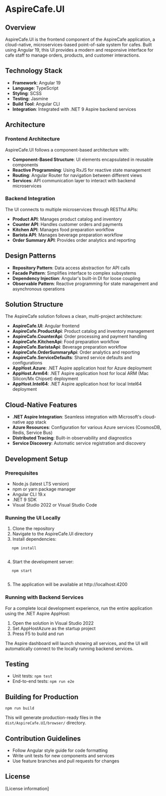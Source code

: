 # AspireCafe.UI

## Overview
AspireCafe.UI is the frontend component of the AspireCafe application, a cloud-native, microservices-based point-of-sale system for cafes. Built using Angular 19, this UI provides a modern and responsive interface for cafe staff to manage orders, products, and customer interactions.

## Technology Stack
- **Framework**: Angular 19
- **Language**: TypeScript
- **Styling**: SCSS
- **Testing**: Jasmine
- **Build Tool**: Angular CLI
- **Integration**: Integrated with .NET 9 Aspire backend services

## Architecture

### Frontend Architecture
AspireCafe.UI follows a component-based architecture with:
- **Component-Based Structure**: UI elements encapsulated in reusable components
- **Reactive Programming**: Using RxJS for reactive state management
- **Routing**: Angular Router for navigation between different views
- **Services**: API communication layer to interact with backend microservices

### Backend Integration
The UI connects to multiple microservices through RESTful APIs:
- **Product API**: Manages product catalog and inventory
- **Counter API**: Handles customer orders and payments
- **Kitchen API**: Manages food preparation workflow
- **Barista API**: Manages beverage preparation workflow
- **Order Summary API**: Provides order analytics and reporting

## Design Patterns
- **Repository Pattern**: Data access abstraction for API calls
- **Facade Pattern**: Simplifies interface to complex subsystems
- **Dependency Injection**: Angular's built-in DI for loose coupling
- **Observable Pattern**: Reactive programming for state management and asynchronous operations

## Solution Structure
The AspireCafe solution follows a clean, multi-project architecture:
- **AspireCafe.UI**: Angular frontend
- **AspireCafe.ProductApi**: Product catalog and inventory management
- **AspireCafe.CounterApi**: Order processing and payment handling
- **AspireCafe.KitchenApi**: Food preparation workflow
- **AspireCafe.BaristaApi**: Beverage preparation workflow
- **AspireCafe.OrderSummaryApi**: Order analytics and reporting
- **AspireCafe.ServiceDefaults**: Shared service defaults and configurations
- **AppHost.Azure**: .NET Aspire application host for Azure deployment
- **AppHost.Arm64**: .NET Aspire application host for local ARM (Mac Silicon/Mx Chipset) deployment
- **AppHost.Intel64**: .NET Aspire application host for local Intel64 deployment

## Cloud-Native Features
- **.NET Aspire Integration**: Seamless integration with Microsoft's cloud-native app stack
- **Azure Resources**: Configuration for various Azure services (CosmosDB, Redis, Service Bus)
- **Distributed Tracing**: Built-in observability and diagnostics
- **Service Discovery**: Automatic service registration and discovery

## Development Setup

### Prerequisites
- Node.js (latest LTS version)
- npm or yarn package manager
- Angular CLI 19.x
- .NET 9 SDK
- Visual Studio 2022 or Visual Studio Code

### Running the UI Locally
1. Clone the repository
2. Navigate to the AspireCafe.UI directory
3. Install dependencies:
   
```
   npm install
   
```
4. Start the development server:
   
```
   npm start
   
```
5. The application will be available at http://localhost:4200

### Running with Backend Services
For a complete local development experience, run the entire application using the .NET Aspire AppHost:

1. Open the solution in Visual Studio 2022
2. Set AppHostAzure as the startup project
3. Press F5 to build and run

The Aspire dashboard will launch showing all services, and the UI will automatically connect to the locally running backend services.

## Testing
- Unit tests: `npm test`
- End-to-end tests: `npm run e2e`

## Building for Production

```
npm run build

```
This will generate production-ready files in the `dist/AspireCafe.UI/browser/` directory.

## Contribution Guidelines
- Follow Angular style guide for code formatting
- Write unit tests for new components and services
- Use feature branches and pull requests for changes

## License
[License information]
